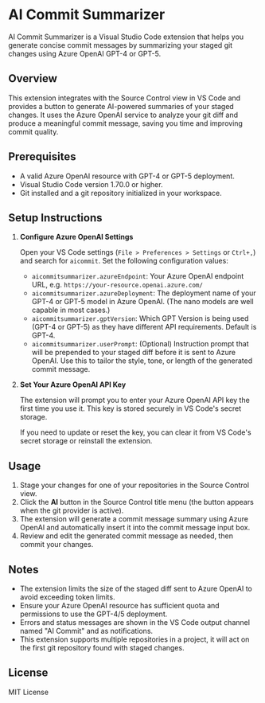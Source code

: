 # AI Commit Summarizer

AI Commit Summarizer is a Visual Studio Code extension that helps you generate concise commit messages by summarizing your staged git changes using Azure OpenAI GPT-4 or GPT-5.

## Overview

This extension integrates with the Source Control view in VS Code and provides a button to generate AI-powered summaries of your staged changes. It uses the Azure OpenAI service to analyze your git diff and produce a meaningful commit message, saving you time and improving commit quality.

## Prerequisites

- A valid Azure OpenAI resource with GPT-4 or GPT-5 deployment.
- Visual Studio Code version 1.70.0 or higher.
- Git installed and a git repository initialized in your workspace.

## Setup Instructions

1. **Configure Azure OpenAI Settings**

   Open your VS Code settings (`File > Preferences > Settings` or `Ctrl+,`) and search for `aicommit`. Set the following configuration values:

   - `aicommitsummarizer.azureEndpoint`: Your Azure OpenAI endpoint URL, e.g. `https://your-resource.openai.azure.com/`
   - `aicommitsummarizer.azureDeployment`: The deployment name of your GPT-4 or GPT-5 model in Azure OpenAI. (The nano models are well capable in most cases.)
   - `aicommitsummarizer.gptVersion`: Which GPT Version is being used (GPT-4 or GPT-5) as they have different API requirements. Default is GPT-4.
   - `aicommitsummarizer.userPrompt`: (Optional) Instruction prompt that will be prepended to your staged diff before it is sent to Azure OpenAI. Use this to tailor the style, tone, or length of the generated commit message.

2. **Set Your Azure OpenAI API Key**

   The extension will prompt you to enter your Azure OpenAI API key the first time you use it. This key is stored securely in VS Code's secret storage.

   If you need to update or reset the key, you can clear it from VS Code's secret storage or reinstall the extension.

## Usage

1. Stage your changes for one of your repositories in the Source Control view.
2. Click the **AI** button in the Source Control title menu (the button appears when the git provider is active).
3. The extension will generate a commit message summary using Azure OpenAI and automatically insert it into the commit message input box.
4. Review and edit the generated commit message as needed, then commit your changes.

## Notes

- The extension limits the size of the staged diff sent to Azure OpenAI to avoid exceeding token limits.
- Ensure your Azure OpenAI resource has sufficient quota and permissions to use the GPT-4/5 deployment.
- Errors and status messages are shown in the VS Code output channel named "AI Commit" and as notifications.
- This extension supports multiple repositories in a project, it will act on the first git repository found with staged changes.

## License

MIT License
